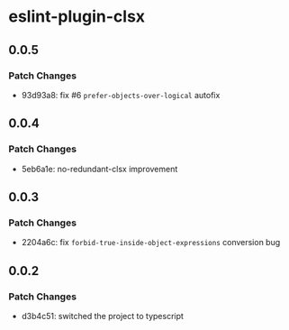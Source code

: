# eslint-plugin-clsx

## 0.0.5

### Patch Changes

-   93d93a8: fix #6 `prefer-objects-over-logical` autofix

## 0.0.4

### Patch Changes

-   5eb6a1e: no-redundant-clsx improvement

## 0.0.3

### Patch Changes

-   2204a6c: fix `forbid-true-inside-object-expressions` conversion bug

## 0.0.2

### Patch Changes

-   d3b4c51: switched the project to typescript
